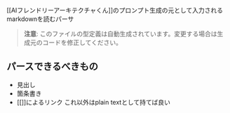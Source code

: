 [[AIフレンドリーアーキテクチャくん]]のプロンプト生成の元として入力されるmarkdownを読むパーサ

> **注意**: このファイルの型定義は自動生成されています。変更する場合は生成元のコードを修正してください。

## パースできるべきもの
- 見出し
- 箇条書き
- [[]]によるリンク
これ以外はplain textとして持てば良い
